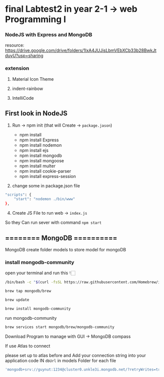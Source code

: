 # final Labtest2 in year 2-1 -> web Programming I
### NodeJS with Express and MongoDB

resource: https://drive.google.com/drive/folders/1lxA4JUJisLbmVEbXCb33b28BwkJtduyU?usp=sharing

### extension
1. Material Icon Theme

2. indent-rainbow

3. IntelliCode


## First look in NodeJS

1. Run -> npm init (that will Create -> `package.jason`)
   * npm install
   * npm install Express
   * npm install nodemon
   * npm install ejs
   * npm install mongodb
   * npm install mongoose
   * npm install multer
   * npm install cookie-parser
   * npm install express-session

3. change some in package.json file
``` bash
"scripts": {
    "start": "nodemon ./bin/www"
},
```

4. Create JS File to run web -> `index.js`
   
So they Can run sever with command `` npm start ``

## ======== MongoDB ==========
MongoDB create folder models to store model for mongoDB

### install mongodb-community
open your terminal and run this 👇🏻

```bash 
/bin/bash -c "$(curl -fsSL https://raw.githubusercontent.com/Homebrew/install/HEAD/install.sh)"
```

```bash 
brew tap mongodb/brew
```

```bash 
brew update
```

```bash 
brew install mongodb-community
```

run mongodb-community
```bash 
brew services start mongodb/brew/mongodb-community
```



Download Program to manage with GUI -> MongoDB compass

If use Atlas to connect 

please set up to atlas before 
and Add your connection string into your application code IN `dbUrl` in models Folder for each file

``` bash
'mongodb+srv://guynut:1234@cluster0.unkle3i.mongodb.net/?retryWrites=true&w=majority'
```
